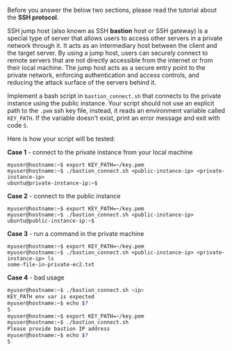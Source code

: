 Before you answer the below two sections, please read the tutorial about the **SSH protocol**.

SSH jump host (also known as SSH **bastion** host or SSH gateway) is a special type of server that allows users to access other servers in a private network through it. It acts as an intermediary host between the client and the target server. By using a jump host, users can securely connect to remote servers that are not directly accessible from the internet or from their local machine. The jump host acts as a secure entry point to the private network, enforcing authentication and access controls, and reducing the attack surface of the servers behind it.

Implement a bash script in `bastion_connect.sh` that connects to the private instance using the public instance. Your script should not use an explicit path to the `.pem` ssh key file, instead, it reads an environment variable called `KEY_PATH`. If the variable doesn't exist, print an error message and exit with code `5`.

Here is how your script will be tested:

**Case 1** - connect to the private instance from your local machine

```console
myuser@hostname:~$ export KEY_PATH=~/key.pem
myuser@hostname:~$ ./bastion_connect.sh <public-instance-ip> <private-instance-ip>
ubuntu@private-instance-ip:~$
```

**Case 2** - connect to the public instance

```console
myuser@hostname:~$ export KEY_PATH=~/key.pem
myuser@hostname:~$ ./bastion_connect.sh <public-instance-ip>
ubuntu@public-instance-ip:~$
```

**Case 3** - run a command in the private machine

```console
myuser@hostname:~$ export KEY_PATH=~/key.pem
myuser@hostname:~$ ./bastion_connect.sh <public-instance-ip> <private-instance-ip> ls
some-file-in-private-ec2.txt
```

**Case 4** - bad usage

```bash
myuser@hostname:~$ ./bastion_connect.sh <ip>
KEY_PATH env var is expected
myuser@hostname:~$ echo $?
5
myuser@hostname:~$ export KEY_PATH=~/key.pem
myuser@hostname:~$ ./bastion_connect.sh
Please provide bastion IP address
myuser@hostname:~$ echo $?
5
```